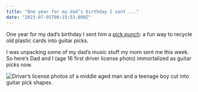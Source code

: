 ```yaml
---
title: "One year for my dad’s birthday I sent ..."
date: "2023-07-05T08:15:53.000Z"
---
```


One year for my dad’s birthday I sent him a [pick punch](https://www.pickpunch.com/): a fun way to recycle old plastic cards into guitar picks.

I was unpacking some of my dad’s music stuff my mom sent me this week. So here’s Dad and I (age 16 first driver license photo) immortalized as guitar picks now.

![Driver’s license photos of a middle aged man and a teenage boy cut into guitar pick shapes.](images/772a50c5a4.jpg)
